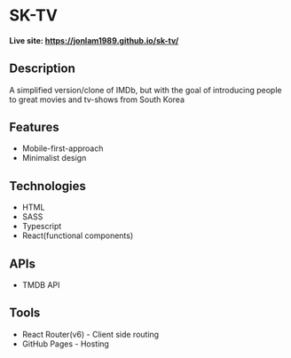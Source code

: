 # SK-TV

#### Live site: https://jonlam1989.github.io/sk-tv/

## Description

A simplified version/clone of IMDb, but with the goal of introducing people to great movies and tv-shows from South Korea

## Features

- Mobile-first-approach
- Minimalist design

## Technologies

- HTML
- SASS
- Typescript
- React(functional components)

## APIs

- TMDB API

## Tools

- React Router(v6) - Client side routing
- GitHub Pages - Hosting
